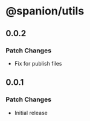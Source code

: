 # @spanion/utils

## 0.0.2

### Patch Changes

- Fix for publish files

## 0.0.1

### Patch Changes

- Initial release
